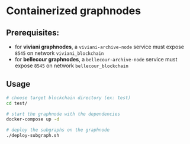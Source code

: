 # Containerized graphnodes

## Prerequisites:

- for **viviani graphnodes**, a `viviani-archive-node` service must expose `8545` on network `viviani_blockchain`
- for **bellecour graphnodes**, a `bellecour-archive-node` service must expose `8545` on network `bellecour_blockchain`

## Usage

```sh
# choose target blockchain directory (ex: test)
cd test/

# start the graphnode with the dependencies
docker-compose up -d

# deploy the subgraphs on the graphnode
./deploy-subgraph.sh
```
